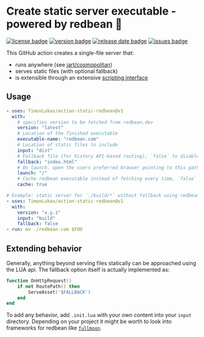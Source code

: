 # Create static server executable - powered by redbean 🦞

[![license badge](https://img.shields.io/github/license/TimonLukas/action-static-redbean)](/LICENSE)
[![version badge](https://img.shields.io/github/v/release/TimonLukas/action-static-redbean)](https://github.com/TimonLukas/action-static-redbean/releases)
[![release date badge](https://img.shields.io/github/release-date/TimonLukas/action-static-redbean)](https://github.com/TimonLukas/action-static-redbean/releases)
[![issues badge](https://img.shields.io/github/issues-raw/TimonLukas/action-static-redbean)](https://github.com/TimonLukas/action-static-redbean/issues)

This GitHub action creates a single-file server that:
* runs anywhere (see [jart/cosmopolitan](https://github.com/jart/cosmopolitan))
* serves static files (with optional fallback)
* is extensible through an extensive [scripting interface](https://redbean.dev/#lua)

## Usage
```yaml
- uses: TimonLukas/action-static-redbean@v1
  with:
    # specifies version to be fetched from redbean.dev
    version: "latest"
    # Location of the finished executable
    executable-name: "redbean.com"
    # Location of static files to include
    input: "dist"
    # Fallback file (for history API-based routing), `false` to disable
    fallback: "index.html"
    # On launch, open the users preferred browser pointing to this path, `false` to disable
    launch: "/"
    # Cache redbean executable instead of fetching every time, `false` to disable
    cache: true

# Example: static server for `./build/*` without fallback using redbean version x.y.z
- uses: TimonLukas/action-static-redbean@v1
  with:
    version: "x.y.z"
    input: "build"
    fallback: false
- run: mv ./redbean.com $FOO
```

## Extending behavior
Generally, anything beyond serving files statically can be approached using the LUA api. The fallback option itself is actually implemented as:

```lua
function OnHttpRequest()
    if not RoutePath() then
        ServeAsset('$FALLBACK')
    end
end
```

To add any behavior, add `.init.lua` with your own content into your `input` directory.
Depending on your project it might be worth to look into frameworks for redbean like [`fullmoon`](https://github.com/pkulchenko/fullmoon).
